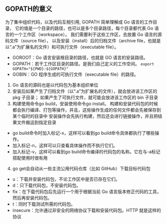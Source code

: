## GOPATH的意义
为了集中组织代码，以及代码互相引用, GOPATH 简单理解成 Go 语言的工作目录，
它的值是一个目录的路径，也可以是多个目录路径，每个目录都代表 Go 语言的一个工作区（workspace）。
我们需要利于这些工作区，去放置 Go 语言的源码文件（source file），
以及安装（install）后的归档文件（archive file，也就是以“.a”为扩展名的文件）和可执行文件（executable file）。
- GOROOT：Go 语言安装根目录的路径，也就是 GO 语言的安装路径。
- GOPATH：若干工作区目录的路径。是我们自己定义的工作空间。
`export GOPATH="${PWD}:${GOPATH}"`
- GOBIN：GO 程序生成的可执行文件（executable file）的路径。
1. Go 语言的源码也是以代码包为基本组织单位
2. 安装后如果产生了归档文件（以“.a”为扩展名的文件），就会放进该工作区的 pkg 子目录；
如果产生了可执行文件，就可能会放进该工作区的 bin 子目录
3. 构建使用命令go build，安装使用命令go install。
构建和安装代码包的时候都会执行编译、打包等操作，并且，这些操作生成的任何文件都会先被保存到某个临时的目录中
安装操作会先执行构建，然后还会进行链接操作，并且把结果文件搬运到指定目录
- go build命令时加入标记-x，这样可以看到go build命令具体都执行了哪些操作。
- 加入标记-n，这样可以只查看具体操作而不执行它们。
- 加入标记-v，这样可以看到go build命令编译的代码包的名称。它在与-a标记搭配使用时很有用
4. go get会自动从一些主流公用代码仓库（比如 GitHub）下载目标代码包
- u：下载并安装代码包，不论工作区中是否已存在它们。
- d：只下载代码包，不安装代码包。
- fix：在下载代码包后先运行一个用于根据当前 Go 语言版本修正代码的工具，然后再安装代码包。
- t：同时下载测试所需的代码包。
- insecure：允许通过非安全的网络协议下载和安装代码包。HTTP 就是这样的协议

